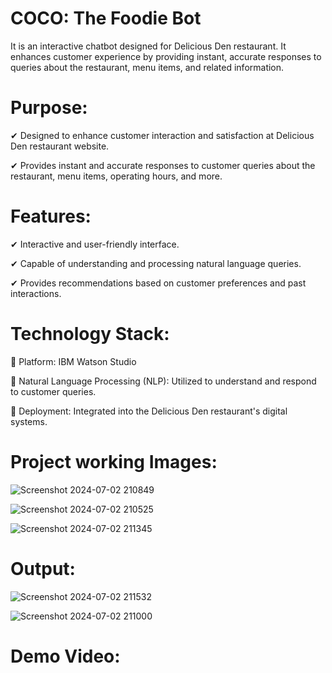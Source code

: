 # COCO: The Foodie Bot
It is an interactive chatbot designed for Delicious Den restaurant. It enhances customer experience by providing instant, accurate responses to queries about the restaurant, menu items, and related information.


# Purpose:
✔  Designed to enhance customer interaction and satisfaction at Delicious Den restaurant website.

✔  Provides instant and accurate responses to customer queries about the restaurant, menu items, operating hours, and more.


# Features:
✔ Interactive and user-friendly interface.

✔ Capable of understanding and processing natural language queries.

✔ Provides recommendations based on customer preferences and past interactions.


# Technology Stack:
📌 Platform: IBM Watson Studio

📌 Natural Language Processing (NLP): Utilized to understand and respond to customer queries.

📌 Deployment: Integrated into the Delicious Den restaurant's digital systems.


# Project working Images:
![Screenshot 2024-07-02 210849](https://github.com/Pratiksha-Barman/COCO-The-Foodie-Bot/assets/96463111/5191c012-fe2b-4eac-a014-078b1aa27925)

![Screenshot 2024-07-02 210525](https://github.com/Pratiksha-Barman/COCO-The-Foodie-Bot/assets/96463111/b271f867-d744-4dfd-ad1c-e831403f98a9)

![Screenshot 2024-07-02 211345](https://github.com/Pratiksha-Barman/COCO-The-Foodie-Bot/assets/96463111/0719b7d8-c561-48f8-8a4e-bda91ef8d093)


# Output:
![Screenshot 2024-07-02 211532](https://github.com/Pratiksha-Barman/COCO-The-Foodie-Bot/assets/96463111/b3b2bb58-4127-4f18-b582-513713657171)

![Screenshot 2024-07-02 211000](https://github.com/Pratiksha-Barman/COCO-The-Foodie-Bot/assets/96463111/be3e3f24-45e2-4197-9e04-fd34510edf45)

# Demo Video:

